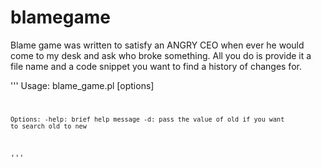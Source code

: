 blamegame
=========
Blame game was written to satisfy an ANGRY CEO when ever he would come to my desk and ask who broke something.
All you do is provide it a file name and a code snippet you want to find a history of changes for.

'''
Usage:
    blame_game.pl [options] <file> <code>

    Options: -help: brief help message -d: pass the value of old if you want
    to search old to new
'''
